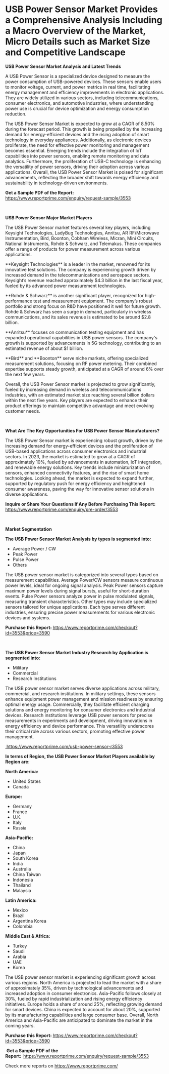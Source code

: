 <p><h1>USB Power Sensor Market Provides a Comprehensive Analysis Including a Macro Overview of the Market, Micro Details such as Market Size and Competitive Landscape</h1></p><p><strong>USB Power Sensor Market Analysis and Latest Trends</strong></p>
<p><p>A USB Power Sensor is a specialized device designed to measure the power consumption of USB-powered devices. These sensors enable users to monitor voltage, current, and power metrics in real time, facilitating energy management and efficiency improvements in electronic applications. They are widely utilized in various sectors, including telecommunications, consumer electronics, and automotive industries, where understanding power use is crucial for device optimization and energy consumption reduction.</p><p>The USB Power Sensor Market is expected to grow at a CAGR of 8.50% during the forecast period. This growth is being propelled by the increasing demand for energy-efficient devices and the rising adoption of smart technology in everyday appliances. Additionally, as electronic devices proliferate, the need for effective power monitoring and management becomes essential. Emerging trends include the integration of IoT capabilities into power sensors, enabling remote monitoring and data analytics. Furthermore, the proliferation of USB-C technology is enhancing the versatility of power sensors, driving their adoption across various applications. Overall, the USB Power Sensor Market is poised for significant advancements, reflecting the broader shift towards energy efficiency and sustainability in technology-driven environments.</p></p>
<p><strong>Get a Sample PDF of the Report:&nbsp;</strong> <a href="https://www.reportprime.com/enquiry/request-sample/3553?utm_campaign=3218&utm_medium=2&utm_source=Github&utm_content=ia&utm_term=18032025&utm_id=usb-power-sensor">https://www.reportprime.com/enquiry/request-sample/3553</a></p>
<p>&nbsp;</p>
<p><strong>USB Power Sensor Major Market Players</strong></p>
<p><p>The USB Power Sensor market features several key players, including Keysight Technologies, LadyBug Technologies, Anritsu, AR RF/Microwave Instrumentation, Bird, Boonton, Cobham Wireless, Micran, Mini Circuits, National Instruments, Rohde & Schwarz, and Telemakus. These companies offer a range of products for power measurement across various applications.</p><p>**Keysight Technologies** is a leader in the market, renowned for its innovative test solutions. The company is experiencing growth driven by increased demand in the telecommunications and aerospace sectors. Keysight’s revenue reached approximately $4.3 billion in the last fiscal year, fueled by its advanced power measurement technologies.</p><p>**Rohde & Schwarz** is another significant player, recognized for high-performance test and measurement equipment. The company’s robust portfolio and strong focus on R&D have positioned it well for future growth. Rohde & Schwarz has seen a surge in demand, particularly in wireless communications, and its sales revenue is estimated to be around $2.8 billion.</p><p>**Anritsu** focuses on communication testing equipment and has expanded operational capabilities in USB power sensors. The company's growth is supported by advancements in 5G technology, contributing to an estimated revenue of about $1 billion.</p><p>**Bird** and **Boonton** serve niche markets, offering specialized measurement solutions, focusing on RF power metering. Their combined expertise supports steady growth, anticipated at a CAGR of around 6% over the next few years.</p><p>Overall, the USB Power Sensor market is projected to grow significantly, fueled by increasing demand in wireless and telecommunications industries, with an estimated market size reaching several billion dollars within the next five years. Key players are expected to enhance their product offerings to maintain competitive advantage and meet evolving customer needs.</p></p>
<p>&nbsp;</p>
<p><strong>What Are The Key Opportunities For USB Power Sensor Manufacturers?</strong></p>
<p><p>The USB Power Sensor market is experiencing robust growth, driven by the increasing demand for energy-efficient devices and the proliferation of USB-based applications across consumer electronics and industrial sectors. In 2023, the market is estimated to grow at a CAGR of approximately 10%, fueled by advancements in automation, IoT integration, and renewable energy solutions. Key trends include miniaturization of sensors, enhanced connectivity features, and the rise of smart home technologies. Looking ahead, the market is expected to expand further, supported by regulatory push for energy efficiency and heightened consumer awareness, paving the way for innovative sensor solutions in diverse applications.</p></p>
<p><strong>Inquire or Share Your Questions If Any Before Purchasing This Report:</strong> <a href="https://www.reportprime.com/enquiry/pre-order/3553?utm_campaign=3218&utm_medium=2&utm_source=Github&utm_content=ia&utm_term=18032025&utm_id=usb-power-sensor">https://www.reportprime.com/enquiry/pre-order/3553</a></p>
<p>&nbsp;</p>
<p><strong>Market Segmentation</strong></p>
<p><strong>The USB Power Sensor Market Analysis by types is segmented into:</strong></p>
<p><ul><li>Average Power / CW</li><li>Peak Power</li><li>Pulse Power</li><li>Others</li></ul></p>
<p><p>The USB power sensor market is categorized into several types based on measurement capabilities. Average Power/CW sensors measure continuous power levels, ideal for ongoing signal analysis. Peak Power sensors capture maximum power levels during signal bursts, useful for short-duration events. Pulse Power sensors analyze power in pulse modulated signals, measuring transient characteristics. Other types may include specialized sensors tailored for unique applications. Each type serves different industries, ensuring precise power measurements for various electronic devices and systems.</p></p>
<p><strong>Purchase this Report:&nbsp;</strong><a href="https://www.reportprime.com/checkout?id=3553&price=3590&utm_campaign=3218&utm_medium=2&utm_source=Github&utm_content=ia&utm_term=18032025&utm_id=usb-power-sensor">https://www.reportprime.com/checkout?id=3553&price=3590</a></p>
<p>&nbsp;</p>
<p><strong>The USB Power Sensor Market Industry Research by Application is segmented into:</strong></p>
<p><ul><li>Military</li><li>Commercial</li><li>Research Institutions</li></ul></p>
<p><p>The USB power sensor market serves diverse applications across military, commercial, and research institutions. In military settings, these sensors enhance equipment power management and mission readiness by ensuring optimal energy usage. Commercially, they facilitate efficient charging solutions and energy monitoring for consumer electronics and industrial devices. Research institutions leverage USB power sensors for precise measurements in experiments and development, driving innovations in energy efficiency and device performance. This versatility underscores their critical role across various sectors, promoting effective power management.</p></p>
<p><a href="https://www.reportprime.com/usb-power-sensor-r3553?utm_campaign=3218&utm_medium=2&utm_source=Github&utm_content=ia&utm_term=18032025&utm_id=usb-power-sensor">&nbsp;https://www.reportprime.com/usb-power-sensor-r3553</a></p>
<p><strong>In terms of Region, the USB Power Sensor Market Players available by Region are:</strong></p>
<p>
    <p> <strong> North America: </strong>
        <ul>
            <li>United States</li>
            <li>Canada</li>
        </ul>
        </p> 
    <p> <strong> Europe: </strong>
        <ul>
            <li>Germany</li>
            <li>France</li>
            <li>U.K.</li>
            <li>Italy</li>
            <li>Russia</li>
        </ul>
        </p> 
    <p> <strong> Asia-Pacific: </strong>
        <ul>
            <li>China</li>
            <li>Japan</li>
            <li>South Korea</li>
            <li>India</li>
            <li>Australia</li>
            <li>China Taiwan</li>
            <li>Indonesia</li>
            <li>Thailand</li>
            <li>Malaysia</li>
        </ul>
        </p> 
    <p> <strong> Latin America: </strong>
        <ul>
            <li>Mexico</li>
            <li>Brazil</li>
            <li>Argentina Korea</li>
            <li>Colombia</li>
        </ul>
        </p> 
    <p> <strong> Middle East & Africa: </strong>
        <ul>
            <li>Turkey</li>
            <li>Saudi</li>
            <li>Arabia</li>
            <li>UAE</li>
            <li>Korea</li>
        </ul>
    </p>
    </p>
<p><p>The USB power sensor market is experiencing significant growth across various regions. North America is projected to lead the market with a share of approximately 35%, driven by technological advancements and increased adoption in consumer electronics. Asia-Pacific follows closely at 30%, fueled by rapid industrialization and rising energy efficiency initiatives. Europe holds a share of around 25%, reflecting growing demand for smart devices. China is expected to account for about 20%, supported by its manufacturing capabilities and large consumer base. Overall, North America and Asia-Pacific are anticipated to dominate the market in the coming years.</p></p>
<p><strong>Purchase this Report: </strong><a href="https://www.reportprime.com/checkout?id=3553&price=3590&utm_campaign=3218&utm_medium=2&utm_source=Github&utm_content=ia&utm_term=18032025&utm_id=usb-power-sensor">https://www.reportprime.com/checkout?id=3553&price=3590</a></p>
<p>&nbsp;<strong>Get a Sample PDF of the Report:&nbsp;&nbsp;</strong><a href="https://www.reportprime.com/enquiry/request-sample/3553?utm_campaign=3218&utm_medium=2&utm_source=Github&utm_content=ia&utm_term=18032025&utm_id=usb-power-sensor">https://www.reportprime.com/enquiry/request-sample/3553</a></p>
<p><strong></strong></p>
<p>Check more reports on <a href="https://www.reportprime.com/?utm_campaign=3218&utm_medium=2&utm_source=Github&utm_content=ia&utm_term=18032025&utm_id=usb-power-sensor">https://www.reportprime.com/</a></p>